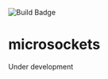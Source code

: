![Build Badge](https://travis-ci.org/ParkerD559/microsockets-py.svg?branch=master)

# microsockets

Under development
